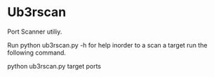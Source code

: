 # Ub3rscan
Port Scanner utiliy.

Run python ub3rscan.py -h for help
inorder to a scan a target run the  following command.

python ub3rscan.py target ports

